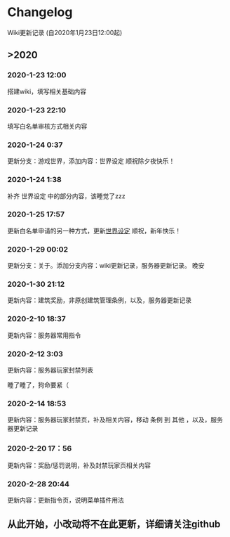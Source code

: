 # Changelog

Wiki更新记录 (自2020年1月23日12:00起)

## >2020

### 2020-1-23 12:00

搭建wiki，填写相关基础内容

### 2020-1-23 22:10

填写白名单审核方式相关内容

### 2020-1-24 0:37

更新分支：游戏世界，添加内容：世界设定
顺祝除夕夜快乐！

### 2020-1-24 1:38

补齐 世界设定 中的部分内容，该睡觉了zzz

### 2020-1-25 17:57

更新白名单申请的另一种方式，更新[世界设定](https://kyomotoi.github.io/wiki/#/server/world)
顺祝，新年快乐！

### 2020-1-29 00:02

更新分支：关于。添加分支内容：wiki更新记录，服务器更新记录。
晚安

### 2020-1-30 21:12

更新内容：建筑奖励，非原创建筑管理条例，以及，服务器更新记录

### 2020-2-10 18:37
更新内容：服务器常用指令

### 2020-2-12 3:03
更新内容：服务器玩家封禁列表

睡了睡了，狗命要紧（

### 2020-2-14 18:53
更新内容：服务器玩家封禁页，补及相关内容，移动 条例 到 其他 ，以及，服务器更新记录

### 2020-2-20 17：56
更新内容：奖励/惩罚说明，补及封禁玩家页相关内容

### 2020-2-28 20:44
更新内容：更新指令页，说明菜单插件用法

## 从此开始，小改动将不在此更新，详细请关注github
